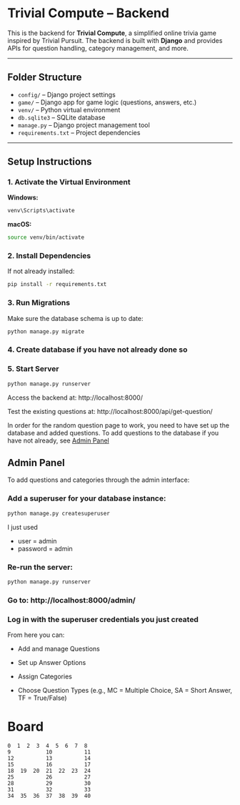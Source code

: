 # Trivial Compute – Backend

This is the backend for **Trivial Compute**, a simplified online trivia game inspired by Trivial Pursuit. The backend is built with **Django** and provides APIs for question handling, category management, and more.

---

## Folder Structure

- `config/` – Django project settings  
- `game/` – Django app for game logic (questions, answers, etc.)  
- `venv/` – Python virtual environment  
- `db.sqlite3` – SQLite database  
- `manage.py` – Django project management tool  
- `requirements.txt` – Project dependencies

---

## Setup Instructions

### 1. Activate the Virtual Environment

**Windows:**
```bash
venv\Scripts\activate
```
**macOS:** 
```bash
source venv/bin/activate
```

### 2. Install Dependencies

If not already installed:
```bash
pip install -r requirements.txt
```

### 3. Run Migrations

Make sure the database schema is up to date:

```bash
python manage.py migrate
```

### 4. Create database if you have not already done so

### 5. Start Server

```bash
python manage.py runserver
```
Access the backend at:
http://localhost:8000/

Test the existing questions at:
http://localhost:8000/api/get-question/ 

In order for the random question page to work, you need to have set up the database and added questions. To add questions to the database if you have not already, see [Admin Panel](#admin-panel)

## Admin Panel

To add questions and categories through the admin interface:

### Add a superuser for your database instance:

```bash
python manage.py createsuperuser
```

I just used 
- user = admin
- password = admin

### Re-run the server:

```bash
python manage.py runserver
```

### Go to: http://localhost:8000/admin/

### Log in with the superuser credentials you just created

From here you can:

- Add and manage Questions

- Set up Answer Options

- Assign Categories

- Choose Question Types (e.g., MC = Multiple Choice, SA = Short Answer, TF = True/False)



# Board
```
0  1  2  3  4  5  6  7  8
9           10          11
12          13          14
15          16          17
18  19  20  21  22  23  24
25          26          27
28          29          30
31          32          33
34  35  36  37  38  39  40 
```